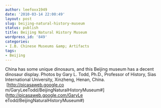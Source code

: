 ```yaml
---
author: leefoxx1949
date: '2010-03-14 22:00:49'
layout: post
slug: beijing-natural-history-museum
status: publish
title: Beijing Natural History Museum
wordpress_id: '849'
categories:
- I.B. Chinese Museums &amp; Artifacts
tags:
- Beijing
---
```


China has some unique dinosaurs, and this Beijing museum has a decent dinosaur
display. Photos by Gary L. Todd, Ph.D., Professor of History, Sias
International University, Xinzheng, Henan, China.  [http://picasaweb.google.co
m/GaryLeeTodd/BeijingNaturalHistoryMuseum#](http://picasaweb.google.com/GaryLe
eTodd/BeijingNaturalHistoryMuseum#)

